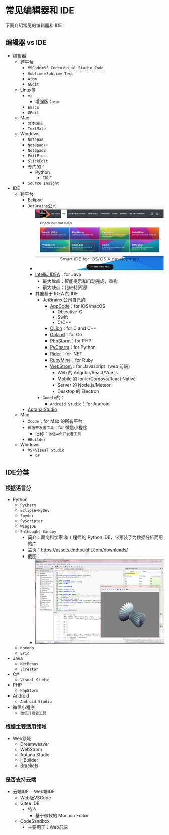 # 常见编辑器和 IDE

下面介绍常见的编辑器和 IDE：

## 编辑器 vs IDE

* 编辑器
  * 跨平台
    * `VSCode`=`VS Code`=`Visual Studio Code`
    * `Sublime`=`Sublime Text`
    * `Atom`
    * `GEdit`
  * Linux类
    * `vi`
      * 增强版：`vim`
    * `Emacs`
    * `GEdit`
  * Mac
    * `文本编辑`
    * `TextMate`
  * Windows
    * `Notepad`
    * `Notepad++`
    * `Notepad2`
    * `EditPlus`
    * `SlickEdit`
    * 专门的：
      * Python
        * `IDLE`
    * `Source Insight`
* IDE
  * 跨平台
    * Eclipse
    * `JetBrains`公司
      * ![jetbrains_many_ide](../assets/img/jetbrains_many_ide.png)
      * [IntelliJ IDEA](https://www.jetbrains.com/idea/)：for Java
        * 最大优点：智能提示和自动完成，重构
        * 最大缺点：比较耗资源
      * 其他基于 IDEA 的 IDE
        * JetBrains 公司自己的
          * [AppCode](https://www.jetbrains.com/objc/?fromMenu)：for iOS/macOS
            * Objective-C
            * Swift
            * C/C++
          * [CLion](https://www.jetbrains.com/clion/?fromMenu)：for C and C++
          * [Goland](https://www.jetbrains.com/go/?fromMenu)：for Go
          * [PhpStorm](https://www.jetbrains.com/phpstorm/?fromMenu)：for PHP
          * [PyCharm](https://www.jetbrains.com/pycharm/?fromMenu)：for Python
          * [Rider](https://www.jetbrains.com/rider/?fromMenu)：for .NET
          * [RubyMine](https://www.jetbrains.com/ruby/?fromMenu)：for Ruby
          * [WebStrom](https://www.jetbrains.com/webstorm/?fromMenu)：for Javascript（web 前端）
            * Web 的 Angular/React/Vue.js
            * Mobile 的 Ionic/Cordova/React Native
            * Server 的 Node.js/Meteor
            * Desktop 的 Electron
        * `Google`的：
          * `Android Studio`：for Android
    * [Aptana Studio](http://www.aptana.com/)
  * Mac
    * `Xcode`：for Mac 的所有平台
    * `微信开发者工具`：for 微信小程序
      * 旧称：`微信web开发者工具`
    * `HBuilder`
  * Windows
    * `VS`=`Visual Studio`
      * `C#`

## IDE分类

### 根据语言分

* Python
  * `PyCharm`
  * `Eclipse+PyDev`
  * `Spyder`
  * `PyScripter`
  * `WingIDE`
  * `Enthought Canopy`
    * 简介：面向科学家 和工程师的 Python IDE，它预装了为数据分析而用的库
    * 主页：https://assets.enthought.com/downloads/
    * 截图：
      * ![python_ide_canopy_analysis_desktop](../assets/img/python_ide_canopy_analysis_desktop.png)
  * `Komodo`
  * `Eric`
* Java
  * `NetBeans`
  * `JCreator`
* C#
  * `Visual Studio`
* PHP
  * `PhpStorm`
* Android
  * `Android Studio`
* 微信小程序
  * `微信开发者工具`

### 根据主要适用领域

* Web领域
  * Dreamweaver
  * WebStrom
  * Aptana Studio
  * HBuilder
  * Brackets

### 是否支持云端

* 云端IDE = Web端IDE
  * Web版VSCode
  * Gitee IDE
    * 特点
      * 基于微软的 Monaco Editor
  * CodeSandbox
    * 主要用于：Web前端

